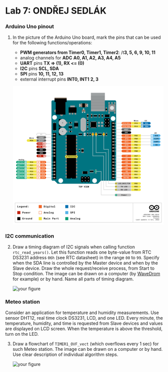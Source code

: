 # Lab 7: ONDŘEJ SEDLÁK

### Arduino Uno pinout

1. In the picture of the Arduino Uno board, mark the pins that can be used for the following functions/operations:
   * **PWM generators from Timer0, Timer1, Timer2**:  /t**3, 5, 6, 9, 10, 11**
   * analog channels for **ADC**                      **A0, A1, A2, A3, A4, A5**
   * **UART** pins                                    **TX => (1), RX <= (0)**
   * **I2C** pins                                     **SCL, SDA**
   * **SPI** pins                                     **10, 11, 12, 13**
   * external interrupt pins **INT0, INT1**           **2, 3**

   ![your figure](https://github.com/xsedla1y/digital-electronics-2/blob/main/07-i2c/07-photos/ArduinoUNO_pinout.png)

### I2C communication

2. Draw a timing diagram of I2C signals when calling function `rtc_read_years()`. Let this function reads one byte-value from RTC DS3231 address `06h` (see RTC datasheet) in the range `00` to `99`. Specify when the SDA line is controlled by the Master device and when by the Slave device. Draw the whole request/receive process, from Start to Stop condition. The image can be drawn on a computer (by [WaveDrom](https://wavedrom.com/) for example) or by hand. Name all parts of timing diagram.

   ![your figure]()

### Meteo station

Consider an application for temperature and humidity measurements. Use sensor DHT12, real time clock DS3231, LCD, and one LED. Every minute, the temperature, humidity, and time is requested from Slave devices and values are displayed on LCD screen. When the temperature is above the threshold, turn on the LED.

3. Draw a flowchart of `TIMER1_OVF_vect` (which overflows every 1&nbsp;sec) for such Meteo station. The image can be drawn on a computer or by hand. Use clear description of individual algorithm steps.

   ![your figure]()
